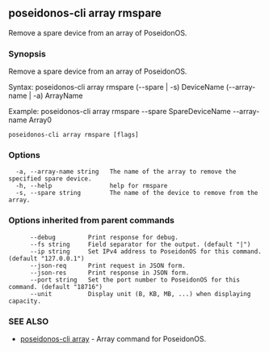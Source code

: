 ## poseidonos-cli array rmspare

Remove a spare device from an array of PoseidonOS.

### Synopsis


Remove a spare device from an array of PoseidonOS.

Syntax:
	poseidonos-cli array rmspare (--spare | -s) DeviceName (--array-name | -a) ArrayName

Example: 
	poseidonos-cli array rmspare --spare SpareDeviceName --array-name Array0
          

```
poseidonos-cli array rmspare [flags]
```

### Options

```
  -a, --array-name string   The name of the array to remove the specified spare device.
  -h, --help                help for rmspare
  -s, --spare string        The name of the device to remove from the array.
```

### Options inherited from parent commands

```
      --debug         Print response for debug.
      --fs string     Field separator for the output. (default "|")
      --ip string     Set IPv4 address to PoseidonOS for this command. (default "127.0.0.1")
      --json-req      Print request in JSON form.
      --json-res      Print response in JSON form.
      --port string   Set the port number to PoseidonOS for this command. (default "18716")
      --unit          Display unit (B, KB, MB, ...) when displaying capacity.
```

### SEE ALSO

* [poseidonos-cli array](poseidonos-cli_array.md)	 - Array command for PoseidonOS.


